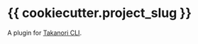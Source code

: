 # {{ cookiecutter.project_slug }}

A plugin for [Takanori CLI](https://github.com/takavfx/takanori-cli).
